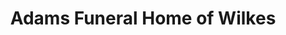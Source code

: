 ---
title: "Adams Funeral Home of Wilkes"
url: /moravian-falls/adams-funeral-home-of-wilkes/
shop: Bestattungen
---